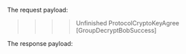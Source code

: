 The request payload:
>>>> Unfinished ProtocolCryptoKeyAgree  [GroupDecryptBobSuccess]



The response payload:

